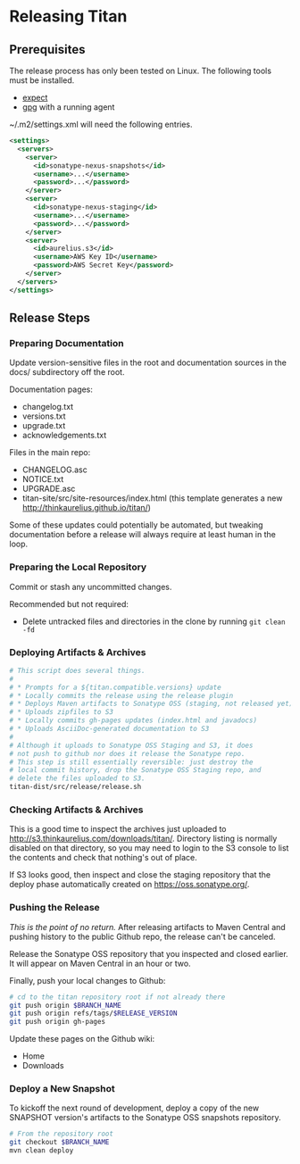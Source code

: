 Releasing Titan
===============

Prerequisites
-------------

The release process has only been tested on Linux.  The following
tools must be installed.

* [expect](http://expect.sourceforge.net/)
* [gpg](http://www.gnupg.org/) with a running agent

~/.m2/settings.xml will need the following entries.

```xml
<settings>
  <servers>
    <server>
      <id>sonatype-nexus-snapshots</id>
      <username>...</username>
      <password>...</password>
    </server>
    <server>
      <id>sonatype-nexus-staging</id>
      <username>...</username>
      <password>...</password>
    </server>
    <server>
      <id>aurelius.s3</id>
      <username>AWS Key ID</username>
      <password>AWS Secret Key</password>
    </server>
  </servers>
</settings>
```

Release Steps
-------------

### Preparing Documentation

Update version-sensitive files in the root and documentation sources
in the docs/ subdirectory off the root.

Documentation pages:

* changelog.txt
* versions.txt
* upgrade.txt
* acknowledgements.txt

Files in the main repo:

* CHANGELOG.asc
* NOTICE.txt
* UPGRADE.asc
* titan-site/src/site-resources/index.html
  (this template generates a new http://thinkaurelius.github.io/titan/)

Some of these updates could potentially be automated, but tweaking
documentation before a release will always require at least human in
the loop.

### Preparing the Local Repository

Commit or stash any uncommitted changes.

Recommended but not required:

* Delete untracked files and directories in the clone by running
  <code>git clean -fd</code>

### Deploying Artifacts & Archives

```bash
# This script does several things.
#
# * Prompts for a ${titan.compatible.versions} update
# * Locally commits the release using the release plugin
# * Deploys Maven artifacts to Sonatype OSS (staging, not released yet)
# * Uploads zipfiles to S3
# * Locally commits gh-pages updates (index.html and javadocs)
# * Uploads AsciiDoc-generated documentation to S3
#
# Although it uploads to Sonatype OSS Staging and S3, it does
# not push to github nor does it release the Sonatype repo.
# This step is still essentially reversible: just destroy the
# local commit history, drop the Sonatype OSS Staging repo, and
# delete the files uploaded to S3.
titan-dist/src/release/release.sh
```

### Checking Artifacts & Archives

This is a good time to inspect the archives just uploaded to
http://s3.thinkaurelius.com/downloads/titan/.  Directory listing is
normally disabled on that directory, so you may need to login to the
S3 console to list the contents and check that nothing's out of place.

If S3 looks good, then inspect and close the staging repository that
the deploy phase automatically created on https://oss.sonatype.org/.

### Pushing the Release

*This is the point of no return.* After releasing artifacts to Maven
Central and pushing history to the public Github repo, the release
can't be canceled.

Release the Sonatype OSS repository that you inspected and closed
earlier.  It will appear on Maven Central in an hour or two.

Finally, push your local changes to Github:

```bash 
# cd to the titan repository root if not already there
git push origin $BRANCH_NAME
git push origin refs/tags/$RELEASE_VERSION
git push origin gh-pages
```

Update these pages on the Github wiki:

* Home
* Downloads

### Deploy a New Snapshot

To kickoff the next round of development, deploy a copy of the new
SNAPSHOT version's artifacts to the Sonatype OSS snapshots repository.

```bash
# From the repository root
git checkout $BRANCH_NAME
mvn clean deploy
```
